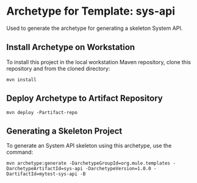 # Archetype for Template: sys-api

Used to generate the archetype for generating a skeleton System API.

## Install Archetype on Workstation
To install this project in the local workstation Maven repository, clone this repository and from the cloned directory:

```
mvn install
```
## Deploy Archetype to Artifact Repository

```
mvn deploy -Partifact-repo
```

## Generating a Skeleton Project

To generate an System API skeleton using this archetype, use the command:

```
mvn archetype:generate -DarchetypeGroupId=org.mule.templates -DarchetypeArtifactId=sys-api -DarchetypeVersion=1.0.0 -DartifactId=mytest-sys-api -B
```
